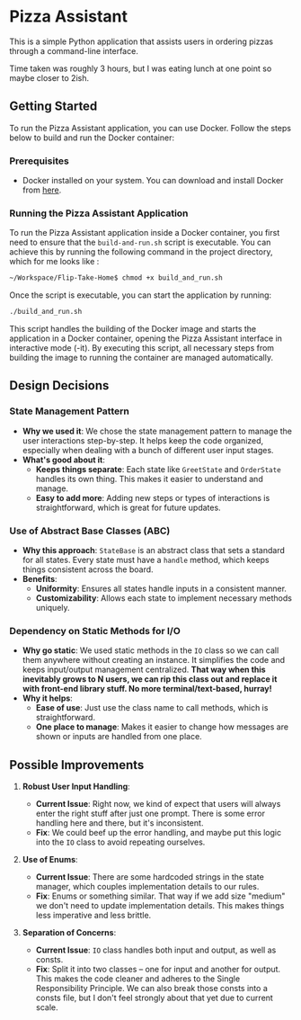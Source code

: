 # Pizza Assistant

This is a simple Python application that assists users in ordering pizzas through a command-line interface.

Time taken was roughly 3 hours, but I was eating lunch at one point so maybe closer to 2ish.
 
## Getting Started

To run the Pizza Assistant application, you can use Docker. Follow the steps below to build and run the Docker container:

### Prerequisites

- Docker installed on your system. You can download and install Docker from [here](https://www.docker.com/get-started).

### Running the Pizza Assistant Application

To run the Pizza Assistant application inside a Docker container, you first need to ensure that the `build-and-run.sh` script is executable. You can achieve this by running the following command in the project directory, which for me looks like :

```bash
~/Workspace/Flip-Take-Home$ chmod +x build_and_run.sh
```

Once the script is executable, you can start the application by running:

```bash
./build_and_run.sh
```
This script handles the building of the Docker image and starts the application in a Docker container, opening the Pizza Assistant interface in interactive mode (-it). By executing this script, all necessary steps from building the image to running the container are managed automatically.

## Design Decisions

### State Management Pattern
- **Why we used it**: We chose the state management pattern to manage the user interactions step-by-step. It helps keep the code organized, especially when dealing with a bunch of different user input stages.
- **What's good about it**:
  - **Keeps things separate**: Each state like `GreetState` and `OrderState` handles its own thing. This makes it easier to understand and manage.
  - **Easy to add more**: Adding new steps or types of interactions is straightforward, which is great for future updates.

### Use of Abstract Base Classes (ABC)
- **Why this approach**: `StateBase` is an abstract class that sets a standard for all states. Every state must have a `handle` method, which keeps things consistent across the board.
- **Benefits**:
  - **Uniformity**: Ensures all states handle inputs in a consistent manner.
  - **Customizability**: Allows each state to implement necessary methods uniquely.

### Dependency on Static Methods for I/O
- **Why go static**: We used static methods in the `IO` class so we can call them anywhere without creating an instance. It simplifies the code and keeps input/output management centralized. **That way when this inevitably grows to N users, we can rip this class out and replace it with front-end library stuff. No more terminal/text-based, hurray!**
- **Why it helps**:
  - **Ease of use**: Just use the class name to call methods, which is straightforward.
  - **One place to manage**: Makes it easier to change how messages are shown or inputs are handled from one place.


## Possible Improvements

1. **Robust User Input Handling**:
   - **Current Issue**: Right now, we kind of expect that users will always enter the right stuff after just one prompt. There is some error handling here and there, but it's inconsistent.
   - **Fix**: We could beef up the error handling, and maybe put this logic into the `IO` class to avoid repeating ourselves.

2. **Use of Enums**:
   - **Current Issue**: There are some hardcoded strings in the state manager, which couples implementation details to our rules. 
   - **Fix**: Enums or something similar. That way if we add size "medium" we don't need to update implementation details. This makes things less imperative and less brittle.

3. **Separation of Concerns**:
   - **Current Issue**: `IO` class handles both input and output, as well as consts.
   - **Fix**: Split it into two classes – one for input and another for output. This makes the code cleaner and adheres to the Single Responsibility Principle. We can also break those consts into a consts file, but I don't feel strongly about that yet due to current scale.

